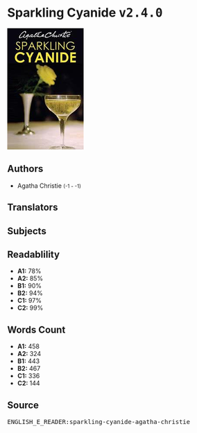 # Sparkling Cyanide <kbd>v2.4.0</kbd>

![](./cover.medium.jpg "")

## Authors


 - Agatha Christie <small>(-1 - -1)</small>

## Translators



## Subjects



## Readablility


 - **A1:** 78%
 - **A2:** 85%
 - **B1:** 90%
 - **B2:** 94%
 - **C1:** 97%
 - **C2:** 99%

## Words Count


 - **A1:** 458
 - **A2:** 324
 - **B1:** 443
 - **B2:** 467
 - **C1:** 336
 - **C2:** 144

## Source


<kbd>ENGLISH_E_READER:sparkling-cyanide-agatha-christie</kbd>
